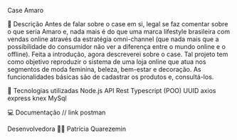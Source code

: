 Case Amaro

📜 Descrição
Antes de falar sobre o case em si, legal se faz comentar sobre o que seria Amaro e, nada mais é do que uma marca lifestyle brasileira com vendas online através da estratégia omni-channel (que nada mais que a possibilidade do consumidor não ver a diferença entre o mundo online e o offline). 
Feita a introdução, agora descreverei sobre o case.
Tal projeto tem como objetivo reproduzir o sistema de uma loja online que atua nos segmentos de moda feminina, beleza, bem-estar e decoração. As funcionalidades básicas são de cadastrar os produtos e, consultá-los.


🔗 Tecnologias utilizadas
Node.js
API Rest
Typescript (POO)
UUID
axios
express
knex
MySql


💻 Documentação
// link postman

Desenvolvedora
👩‍💻 Patrícia Quarezemin